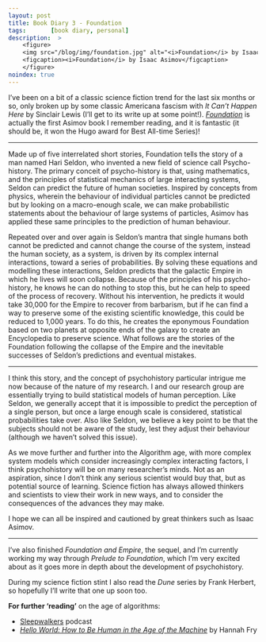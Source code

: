 ```yaml
---
layout: post
title: Book Diary 3 - Foundation
tags:       [book diary, personal]
description:  >
    <figure>
    <img src="/blog/img/foundation.jpg" alt="<i>Foundation</i> by Isaac Asimov"/>
    <figcaption><i>Foundation</i> by Isaac Asimov</figcaption>
    </figure>
noindex: true
---
```


I’ve been on a bit of a classic science fiction trend for the last six months or so, only broken up by some classic Americana fascism with *It Can’t Happen Here* by Sinclair Lewis (I’ll get to its write up at some point!). [*Foundation*](https://smile.amazon.co.uk/Foundation-1-3-Isaac-Asimov/dp/0586010807/ref=smi_www_rco2_go_smi_g8682124849?_encoding=UTF8&%2AVersion%2A=1&%2Aentries%2A=0&ie=UTF8) is actually the first Asimov book I remember reading, and it is fantastic (it should be, it won the Hugo award for Best All-time Series)!

---

Made up of five interrelated short stories, Foundation tells the story of a man named Hari Seldon, who invented a new field of science call Psycho-history. The primary conceit of psycho-history is that, using mathematics, and the principles of statistical mechanics of large interacting systems, Seldon can predict the future of human societies. Inspired by concepts from physics, wherein the behaviour of individual particles cannot be predicted but by looking on a macro-enough scale, we can make probabilistic statements about the behaviour of large systems of particles, Asimov has applied these same principles to the prediction of human behaviour.

Repeated over and over again is Seldon’s mantra that single humans both cannot be predicted and cannot change the course of the system, instead the human society, as a system, is driven by its complex internal interactions, toward a series of probabilities. By solving these equations and modelling these interactions, Seldon predicts that the galactic Empire in which he lives will soon collapse. Because of the principles of his psycho-history, he knows he can do nothing to stop this, but he can help to speed of the process of recovery. Without his intervention, he predicts it would take 30,000 for the Empire to recover from barbarism, but if he can find a way to preserve some of the existing scientific knowledge, this could be reduced to 1,000 years. To do this, he creates the eponymous Foundation based on two planets at opposite ends of the galaxy to create an Encyclopedia to preserve science. What follows are the stories of the Foundation following the collapse of the Empire and the inevitable successes of Seldon’s predictions and eventual mistakes.

---

I think this story, and the concept of psychohistory particular intrigue me now because of the nature of my research. I and our research group are essentially trying to build statistical models of human perception. Like Seldon, we generally accept that it is impossible to predict the perception of a single person, but once a large enough scale is considered, statistical probabilities take over. Also like Seldon, we believe a key point to be that the subjects should not be aware of the study, lest they adjust their behaviour (although we haven’t solved this issue).

As we move further and further into the Algorithm age, with more complex system models which consider increasingly complex interacting factors, I think psychohistory will be on many researcher’s minds. Not as an aspiration, since I don’t think any serious scientist would buy that, but as potential source of learning. Science fiction has always allowed thinkers and scientists to view their work in new ways, and to consider the consequences of the advances they may make.

I hope we can all be inspired and cautioned by great thinkers such as Isaac Asimov.

---

I’ve also finished *Foundation and Empire*, the sequel, and I’m currently working my way through *Prelude to Foundation*, which I’m very excited about as it goes more in depth about the development of psychohistory.

During my science fiction stint I also read the *Dune* series by Frank Herbert, so hopefully I’ll write that one up soon too.

**For further ‘reading’** on the age of algorithms:

 * [Sleepwalkers](https://www.wired.com/story/rethinking-relationship-artificial-intelligence/) podcast
 * [*Hello World: How to Be Human in the Age of the Machine*](http://www.hannahfry.co.uk/helloworld) by Hannah Fry
 